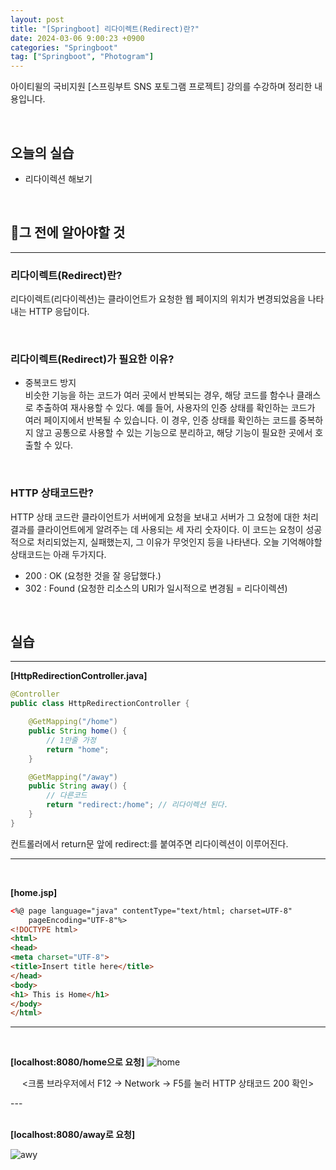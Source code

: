 ```yaml
---
layout: post
title: "[Springboot] 리다이렉트(Redirect)란?"
date: 2024-03-06 9:00:23 +0900
categories: "Springboot"
tag: ["Springboot", "Photogram"]
---  
```

아이티윌의 국비지원 [스프링부트 SNS 포토그램 프로젝트] 강의를 수강하며 정리한 내용입니다.

<br>

## 오늘의 실습
- 리다이렉션 해보기 

<br>

## 🔎그 전에 알아야할 것
---
### 리다이렉트(Redirect)란?
리다이렉트(리다이렉션)는 클라이언트가 요청한 웹 페이지의 위치가 변경되었음을 나타내는 HTTP 응답이다.

<br>

### 리다이렉트(Redirect)가 필요한 이유?
- 중복코드 방지   
비슷한 기능을 하는 코드가 여러 곳에서 반복되는 경우, 해당 코드를 함수나 클래스로 추출하여 재사용할 수 있다. 예를 들어, 사용자의 인증 상태를 확인하는 코드가 여러 페이지에서 반복될 수 있습니다. 이 경우, 인증 상태를 확인하는 코드를 중복하지 않고 공통으로 사용할 수 있는 기능으로 분리하고, 해당 기능이 필요한 곳에서 호출할 수 있다.

<br>

### HTTP 상태코드란?
HTTP 상태 코드란 클라이언트가 서버에게 요청을 보내고 서버가 그 요청에 대한 처리 결과를 클라이언트에게 알려주는 데 사용되는 세 자리 숫자이다. 이 코드는 요청이 성공적으로 처리되었는지, 실패했는지, 그 이유가 무엇인지 등을 나타낸다. 오늘 기억해야할 상태코드는 아래 두가지다.   
- 200 : OK (요청한 것을 잘 응답했다.)  
- 302 : Found (요청한 리소스의 URI가 일시적으로 변경됨 = 리다이렉션) 

<br>

## 실습
---
**[HttpRedirectionController.java]**
```java
@Controller
public class HttpRedirectionController {

    @GetMapping("/home")
    public String home() {
        // 1만줄 가정
        return "home";
    }

    @GetMapping("/away")
    public String away() {
        // 다른코드
        return "redirect:/home"; // 리다이렉션 된다. 
    }
}
```
컨트롤러에서 return문 앞에 redirect:를 붙여주면 리다이렉션이 이루어진다. 

---
<br>

**[home.jsp]**
```html
<%@ page language="java" contentType="text/html; charset=UTF-8"
    pageEncoding="UTF-8"%>
<!DOCTYPE html>
<html>
<head>
<meta charset="UTF-8">
<title>Insert title here</title>
</head>
<body>
<h1> This is Home</h1>
</body>
</html>
```

---
<br>

**[localhost:8080/home으로 요청]**
![home](https://github.com/bong0716/photogram/assets/119990564/f4a885cf-6077-4861-97b2-cfcd4841b8b2)

<p align="center">
<크롬 브라우저에서 F12 -> Network -> F5를 눌러 HTTP 상태코드 200 확인>
</p>
---
<br><br>

**[localhost:8080/away로 요청]**

![awy](https://github.com/bong0716/photogram/assets/119990564/af624f15-9f5e-4619-b8c6-6d285b6cc299)

<p align="center">
<away 요청 시 리다이렉션 되어(상태코드 302) home으로 감>
</p>